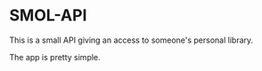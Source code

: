 # SMOL-API

This is a small API giving an access to someone's personal library.

The app is pretty simple.